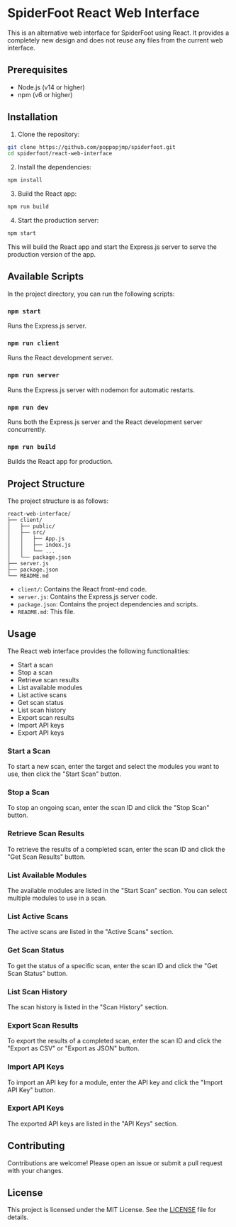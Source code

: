 # SpiderFoot React Web Interface

This is an alternative web interface for SpiderFoot using React. It provides a completely new design and does not reuse any files from the current web interface.

## Prerequisites

- Node.js (v14 or higher)
- npm (v6 or higher)

## Installation

1. Clone the repository:

```bash
git clone https://github.com/poppopjmp/spiderfoot.git
cd spiderfoot/react-web-interface
```

2. Install the dependencies:

```bash
npm install
```

3. Build the React app:

```bash
npm run build
```

4. Start the production server:

```bash
npm start
```

This will build the React app and start the Express.js server to serve the production version of the app.

## Available Scripts

In the project directory, you can run the following scripts:

### `npm start`

Runs the Express.js server.

### `npm run client`

Runs the React development server.

### `npm run server`

Runs the Express.js server with nodemon for automatic restarts.

### `npm run dev`

Runs both the Express.js server and the React development server concurrently.

### `npm run build`

Builds the React app for production.

## Project Structure

The project structure is as follows:

```
react-web-interface/
├── client/
│   ├── public/
│   ├── src/
│   │   ├── App.js
│   │   ├── index.js
│   │   └── ...
│   └── package.json
├── server.js
├── package.json
└── README.md
```

- `client/`: Contains the React front-end code.
- `server.js`: Contains the Express.js server code.
- `package.json`: Contains the project dependencies and scripts.
- `README.md`: This file.

## Usage

The React web interface provides the following functionalities:

- Start a scan
- Stop a scan
- Retrieve scan results
- List available modules
- List active scans
- Get scan status
- List scan history
- Export scan results
- Import API keys
- Export API keys

### Start a Scan

To start a new scan, enter the target and select the modules you want to use, then click the "Start Scan" button.

### Stop a Scan

To stop an ongoing scan, enter the scan ID and click the "Stop Scan" button.

### Retrieve Scan Results

To retrieve the results of a completed scan, enter the scan ID and click the "Get Scan Results" button.

### List Available Modules

The available modules are listed in the "Start Scan" section. You can select multiple modules to use in a scan.

### List Active Scans

The active scans are listed in the "Active Scans" section.

### Get Scan Status

To get the status of a specific scan, enter the scan ID and click the "Get Scan Status" button.

### List Scan History

The scan history is listed in the "Scan History" section.

### Export Scan Results

To export the results of a completed scan, enter the scan ID and click the "Export as CSV" or "Export as JSON" button.

### Import API Keys

To import an API key for a module, enter the API key and click the "Import API Key" button.

### Export API Keys

The exported API keys are listed in the "API Keys" section.

## Contributing

Contributions are welcome! Please open an issue or submit a pull request with your changes.

## License

This project is licensed under the MIT License. See the [LICENSE](../LICENSE) file for details.
